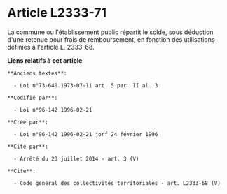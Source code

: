 # Article L2333-71

La commune ou l'établissement public répartit le solde, sous déduction d'une retenue pour frais de remboursement, en fonction
des utilisations définies à l'article L. 2333-68.

**Liens relatifs à cet article**

	**Anciens textes**:

	  - Loi n°73-640 1973-07-11 art. 5 par. II al. 3

	**Codifié par**:

	  - Loi n°96-142 1996-02-21

	**Créé par**:

	  - Loi n°96-142 1996-02-21 jorf 24 février 1996

	**Cité par**:

	  - Arrêté du 23 juillet 2014 - art. 3 (V)

	**Cite**:

	  - Code général des collectivités territoriales - art. L2333-68 (V)
